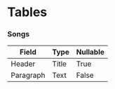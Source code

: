 # Tables

### Songs

| Field       | Type | Nullable |
| ----------- | ----------- | -----
| Header      | Title       | True
| Paragraph   | Text        | False